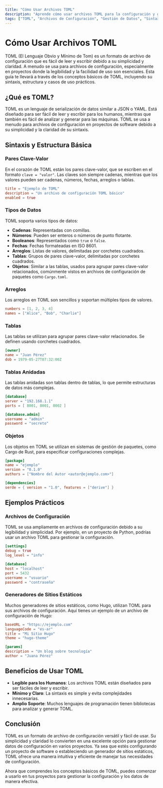 ```yaml
---
title: "Cómo Usar Archivos TOML"
description: "Aprende cómo usar archivos TOML para la configuración y gestión de datos, incluyendo sintaxis, estructura y ejemplos prácticos."
tags: ["TOML", "Archivos de Configuración", "Gestión de Datos", "Sintaxis", "Estructura", "Rust", "Hugo"]
---
```


# Cómo Usar Archivos TOML

TOML (El Lenguaje Obvio y Mínimo de Tom) es un formato de archivo de configuración que es fácil de leer y escribir debido a su simplicidad y claridad. A menudo se usa para archivos de configuración, especialmente en proyectos donde la legibilidad y la facilidad de uso son esenciales. Esta guía te llevará a través de los conceptos básicos de TOML, incluyendo su sintaxis, estructura y casos de uso prácticos.

## ¿Qué es TOML?

TOML es un lenguaje de serialización de datos similar a JSON o YAML. Está diseñado para ser fácil de leer y escribir para los humanos, mientras que también es fácil de analizar y generar para las máquinas. TOML se usa a menudo para archivos de configuración en proyectos de software debido a su simplicidad y la claridad de su sintaxis.

## Sintaxis y Estructura Básica

### Pares Clave-Valor

En el corazón de TOML están los pares clave-valor, que se escriben en el formato `clave = "valor"`. Las claves son siempre cadenas, mientras que los valores pueden ser cadenas, números, fechas, arreglos o tablas.

```toml
title = "Ejemplo de TOML"
description = "Un archivo de configuración TOML básico"
enabled = true
```

### Tipos de Datos

TOML soporta varios tipos de datos:

- **Cadenas**: Representadas con comillas.
- **Números**: Pueden ser enteros o números de punto flotante.
- **Booleanos**: Representados como `true` o `false`.
- **Fechas**: Fechas formateadas en ISO 8601.
- **Arreglos**: Listas de valores, delimitadas por corchetes cuadrados.
- **Tablas**: Grupos de pares clave-valor, delimitadas por corchetes cuadrados.
- **Objetos**: Similar a las tablas, usados para agrupar pares clave-valor relacionados, comúnmente vistos en archivos de configuración de paquetes como `Cargo.toml`.

### Arreglos

Los arreglos en TOML son sencillos y soportan múltiples tipos de valores.

```toml
numbers = [1, 2, 3, 4]
names = ["Alice", "Bob", "Charlie"]
```

### Tablas

Las tablas se utilizan para agrupar pares clave-valor relacionados. Se definen usando corchetes cuadrados.

```toml
[owner]
name = "Juan Pérez"
dob = 1979-05-27T07:32:00Z
```

### Tablas Anidadas

Las tablas anidadas son tablas dentro de tablas, lo que permite estructuras de datos más complejas.

```toml
[database]
server = "192.168.1.1"
ports = [ 8001, 8001, 8002 ]

[database.admin]
username = "admin"
password = "secreto"
```

### Objetos

Los objetos en TOML se utilizan en sistemas de gestión de paquetes, como Cargo de Rust, para especificar configuraciones complejas.

```toml
[package]
name = "ejemplo"
version = "0.1.0"
authors = ["Nombre del Autor <autor@ejemplo.com>"]

[dependencies]
serde = { version = "1.0", features = ["derive"] }
```

## Ejemplos Prácticos

### Archivos de Configuración

TOML se usa ampliamente en archivos de configuración debido a su legibilidad y simplicidad. Por ejemplo, en un proyecto de Python, podrías usar un archivo TOML para gestionar la configuración.

```toml
[settings]
debug = true
log_level = "info"

[database]
host = "localhost"
port = 5432
username = "usuario"
password = "contraseña"
```

### Generadores de Sitios Estáticos

Muchos generadores de sitios estáticos, como Hugo, utilizan TOML para sus archivos de configuración. Aquí tienes un ejemplo de un archivo de configuración de Hugo:

```toml
baseURL = "https://ejemplo.com"
languageCode = "es-ar"
title = "Mi Sitio Hugo"
theme = "hugo-theme"

[params]
description = "Un blog sobre tecnología"
author = "Juana Pérez"
```

## Beneficios de Usar TOML

- **Legible para los Humanos**: Los archivos TOML están diseñados para ser fáciles de leer y escribir.
- **Mínimo y Claro**: La sintaxis es simple y evita complejidades innecesarias.
- **Amplio Soporte**: Muchos lenguajes de programación tienen bibliotecas para analizar y generar TOML.

## Conclusión

TOML es un formato de archivo de configuración versátil y fácil de usar. Su simplicidad y claridad lo convierten en una excelente opción para gestionar datos de configuración en varios proyectos. Ya sea que estés configurando un proyecto de software o estableciendo un generador de sitios estáticos, TOML ofrece una manera intuitiva y eficiente de manejar tus necesidades de configuración.

Ahora que comprendes los conceptos básicos de TOML, puedes comenzar a usarlo en tus proyectos para gestionar la configuración y los datos de manera efectiva.